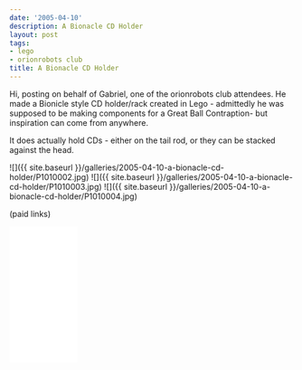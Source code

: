 ```yaml
---
date: '2005-04-10'
description: A Bionacle CD Holder
layout: post
tags:
- lego
- orionrobots club
title: A Bionacle CD Holder
---
```

Hi, posting on behalf of Gabriel, one of the orionrobots club attendees.
He made a Bionicle style CD holder/rack created in Lego - admittedly he was supposed to be making components for a Great Ball Contraption- but inspiration can come from anywhere.

It does actually hold CDs - either on the tail rod, or they can be stacked against the head.

![]({{ site.baseurl }}/galleries/2005-04-10-a-bionacle-cd-holder/P1010002.jpg)
![]({{ site.baseurl }}/galleries/2005-04-10-a-bionacle-cd-holder/P1010003.jpg)
![]({{ site.baseurl }}/galleries/2005-04-10-a-bionacle-cd-holder/P1010004.jpg)

(paid links)

<iframe style="width:120px;height:240px;" marginwidth="0" marginheight="0" scrolling="no" frameborder="0" src="//ws-eu.amazon-adsystem.com/widgets/q?ServiceVersion=20070822&OneJS=1&Operation=GetAdHtml&MarketPlace=GB&source=ss&ref=as_ss_li_til&ad_type=product_link&tracking_id=orionrobots-21&language=en_GB&marketplace=amazon&region=GB&placement=B082WD5YV9&asins=B082WD5YV9&linkId=beb70788ccaaea84a7820473034e4cd9&show_border=true&link_opens_in_new_window=true"></iframe>
